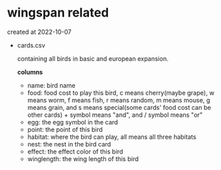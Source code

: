 # wingspan related

created at 2022-10-07

+ cards.csv

    containing all birds in basic and european expansion.

    **columns**

    + name:  bird name
    + food: food cost to play this bird, c means cherry(maybe grape), w means worm, f means fish, r means random, m means mouse, g means grain, and s means special(some cards' food cost can be other cards) + symbol means "and", and / symbol means "or"
    + egg: the egg symbol in the card
    + point: the point of this bird
    + habitat: where the bird can play, all means all three habitats
    + nest: the nest in the bird card
    + effect: the effect color of this bird
    + winglength: the wing length of this bird

